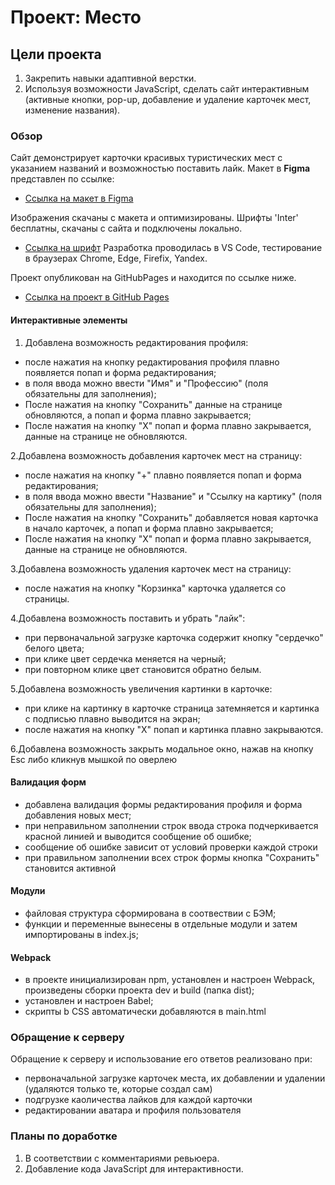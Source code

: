 # Проект: Место

## Цели проекта

1. Закрепить навыки адаптивной верстки.
2. Используя возможности JavaScript, сделать сайт интерактивным (активные кнопки, pop-up, добавление и удаление карточек мест, изменение названия).

### Обзор

Сайт демонстрирует карточки красивых туристических мест с указанием названий и возможностью поставить лайк.
Макет в **Figma** представлен по ссылке:

* [Ссылка на макет в Figma](https://www.figma.com/file/2cn9N9jSkmxD84oJik7xL7/JavaScript.-Sprint-4?node-id=0%3A1)

Изображения скачаны с макета и оптимизированы. Шрифты 'Inter' бесплатны, скачаны с сайта и подключены локально.

* [Ссылка на шрифт](https://rsms.me/inter/)
Разработка проводилась в VS Code, тестирование в браузерах Chrome, Edge, Firefix, Yandex.

Проект опубликован на GitHubPages и находится по ссылке ниже.

* [Ссылка на проект в GitHub Pages](https://konashinalexander.github.io/mesto-project-bootcamp/)

#### Интерактивные элементы

1. Добавлена возможность редактирования профиля:

* после нажатия на кнопку редактирования профиля плавно появляется попап и форма редактирования;
* в поля ввода можно ввести "Имя" и "Профессию" (поля обязательны для заполнения);
* После нажатия на кнопку "Сохранить" данные на странице обновляются, а попап и форма плавно закрывается;
* После нажатия на кнопку "Х" попап и форма плавно закрывается, данные на странице не обновляются.

2.Добавлена возможность добавления карточек мест на страницу:

* после нажатия на кнопку "+" плавно появляется попап и форма редактирования;
* в поля ввода можно ввести "Название" и "Ссылку на картику" (поля обязательны для заполнения);
* После нажатия на кнопку "Сохранить" добавляется новая карточка в начало карточек, а попап и форма плавно закрывается;
* После нажатия на кнопку "Х" попап и форма плавно закрывается, данные на странице не обновляются.

3.Добавлена возможность удаления карточек мест на страницу:

* после нажатия на кнопку "Корзинка" карточка удаляется со страницы.

4.Добавлена возможность поставить и убрать "лайк":

* при первоначальной загрузке карточка содержит кнопку "сердечко" белого цвета;
* при клике цвет сердечка меняется на черный;
* при повторном клике цвет становится обратно белым.

5.Добавлена возможность увеличения картинки в карточке:

* при клике на картинку в карточке страница затемняется и картинка с подписью плавно выводится на экран;
* после нажатия на кнопку "Х" попап и картинка плавно закрываются.

6.Добавлена возможность закрыть модальное окно, нажав на кнопку Esc либо кликнув мышкой по оверлею

#### Валидация форм

* добавлена валидация формы редактирования профиля и форма добавления новых мест;
* при неправильном заполнении строк ввода строка подчеркивается красной линией и выводится сообщение об ошибке;
* сообщение об ошибке зависит от условий проверки каждой строки
* при правильном заполнении всех строк формы кнопка "Сохранить" становится активной

#### Модули

* файловая структура сформирована в соотвествии с БЭМ;
* функции и переменные вынесены в отдельные модули и затем импортированы в index.js;

#### Webpack

* в проекте инициализирован npm, установлен и настроен Webpack, произведены сборки проекта dev и build (папка dist);
* установлен и настроен Babel;
* скрипты b CSS автоматически добавляются в main.html

### Обращение к серверу

Обращение к серверу и использование его ответов реализовано при:

* первоначальной загрузке карточек места, их добавлении и удалении (удаляются только те, которые создал сам)
* подгрузке каоличества лайков для каждой карточки
* редактировании аватара и профиля пользователя

### Планы по доработке

1. В соответствии с комментариями ревьюера.
2. Добавление кода JavaScript для интерактивности.
